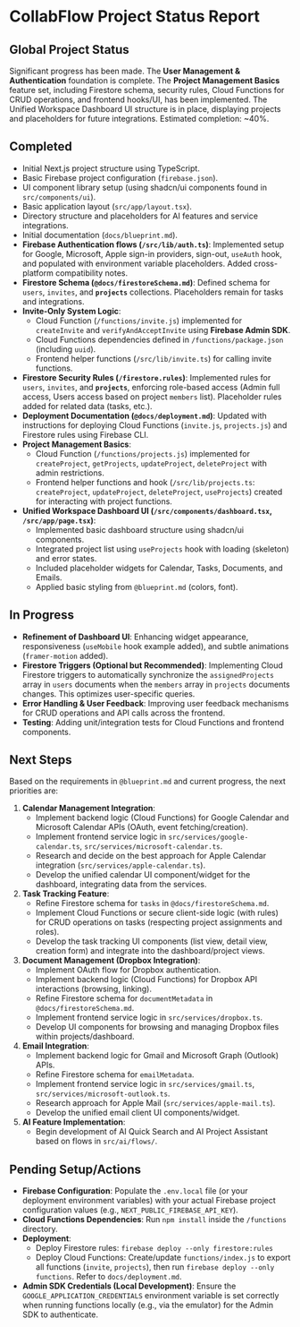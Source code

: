 # CollabFlow Project Status Report

## Global Project Status

Significant progress has been made. The **User Management & Authentication** foundation is complete. The **Project Management Basics** feature set, including Firestore schema, security rules, Cloud Functions for CRUD operations, and frontend hooks/UI, has been implemented. The Unified Workspace Dashboard UI structure is in place, displaying projects and placeholders for future integrations. Estimated completion: ~40%.

## Completed

*   Initial Next.js project structure using TypeScript.
*   Basic Firebase project configuration (`firebase.json`).
*   UI component library setup (using shadcn/ui components found in `src/components/ui`).
*   Basic application layout (`src/app/layout.tsx`).
*   Directory structure and placeholders for AI features and service integrations.
*   Initial documentation (`docs/blueprint.md`).
*   **Firebase Authentication flows (`/src/lib/auth.ts`)**: Implemented setup for Google, Microsoft, Apple sign-in providers, sign-out, `useAuth` hook, and populated with environment variable placeholders. Added cross-platform compatibility notes.
*   **Firestore Schema (`@docs/firestoreSchema.md`)**: Defined schema for `users`, `invites`, and **`projects`** collections. Placeholders remain for tasks and integrations.
*   **Invite-Only System Logic**:
    *   Cloud Function (`/functions/invite.js`) implemented for `createInvite` and `verifyAndAcceptInvite` using **Firebase Admin SDK**.
    *   Cloud Functions dependencies defined in `/functions/package.json` (including `uuid`).
    *   Frontend helper functions (`/src/lib/invite.ts`) for calling invite functions.
*   **Firestore Security Rules (`/firestore.rules`)**: Implemented rules for `users`, `invites`, and **`projects`**, enforcing role-based access (Admin full access, Users access based on project `members` list). Placeholder rules added for related data (tasks, etc.).
*   **Deployment Documentation (`@docs/deployment.md`)**: Updated with instructions for deploying Cloud Functions (`invite.js`, `projects.js`) and Firestore rules using Firebase CLI.
*   **Project Management Basics**:
    *   Cloud Function (`/functions/projects.js`) implemented for `createProject`, `getProjects`, `updateProject`, `deleteProject` with admin restrictions.
    *   Frontend helper functions and hook (`/src/lib/projects.ts`: `createProject`, `updateProject`, `deleteProject`, `useProjects`) created for interacting with project functions.
*   **Unified Workspace Dashboard UI (`/src/components/dashboard.tsx`, `/src/app/page.tsx`)**:
    *   Implemented basic dashboard structure using shadcn/ui components.
    *   Integrated project list using `useProjects` hook with loading (skeleton) and error states.
    *   Included placeholder widgets for Calendar, Tasks, Documents, and Emails.
    *   Applied basic styling from `@blueprint.md` (colors, font).

## In Progress

*   **Refinement of Dashboard UI**: Enhancing widget appearance, responsiveness (`useMobile` hook example added), and subtle animations (`framer-motion` added).
*   **Firestore Triggers (Optional but Recommended)**: Implementing Cloud Firestore triggers to automatically synchronize the `assignedProjects` array in `users` documents when the `members` array in `projects` documents changes. This optimizes user-specific queries.
*   **Error Handling & User Feedback**: Improving user feedback mechanisms for CRUD operations and API calls across the frontend.
*   **Testing**: Adding unit/integration tests for Cloud Functions and frontend components.

## Next Steps

Based on the requirements in `@blueprint.md` and current progress, the next priorities are:

1.  **Calendar Management Integration**:
    *   Implement backend logic (Cloud Functions) for Google Calendar and Microsoft Calendar APIs (OAuth, event fetching/creation).
    *   Implement frontend service logic in `src/services/google-calendar.ts`, `src/services/microsoft-calendar.ts`.
    *   Research and decide on the best approach for Apple Calendar integration (`src/services/apple-calendar.ts`).
    *   Develop the unified calendar UI component/widget for the dashboard, integrating data from the services.
2.  **Task Tracking Feature**:
    *   Refine Firestore schema for `tasks` in `@docs/firestoreSchema.md`.
    *   Implement Cloud Functions or secure client-side logic (with rules) for CRUD operations on tasks (respecting project assignments and roles).
    *   Develop the task tracking UI components (list view, detail view, creation form) and integrate into the dashboard/project views.
3.  **Document Management (Dropbox Integration)**:
    *   Implement OAuth flow for Dropbox authentication.
    *   Implement backend logic (Cloud Functions) for Dropbox API interactions (browsing, linking).
    *   Refine Firestore schema for `documentMetadata` in `@docs/firestoreSchema.md`.
    *   Implement frontend service logic in `src/services/dropbox.ts`.
    *   Develop UI components for browsing and managing Dropbox files within projects/dashboard.
4.  **Email Integration**:
    *   Implement backend logic for Gmail and Microsoft Graph (Outlook) APIs.
    *   Refine Firestore schema for `emailMetadata`.
    *   Implement frontend service logic in `src/services/gmail.ts`, `src/services/microsoft-outlook.ts`.
    *   Research approach for Apple Mail (`src/services/apple-mail.ts`).
    *   Develop the unified email client UI components/widget.
5.  **AI Feature Implementation**:
    *   Begin development of AI Quick Search and AI Project Assistant based on flows in `src/ai/flows/`.

## Pending Setup/Actions

*   **Firebase Configuration**: Populate the `.env.local` file (or your deployment environment variables) with your actual Firebase project configuration values (e.g., `NEXT_PUBLIC_FIREBASE_API_KEY`).
*   **Cloud Functions Dependencies**: Run `npm install` inside the `/functions` directory.
*   **Deployment**:
    *   Deploy Firestore rules: `firebase deploy --only firestore:rules`
    *   Deploy Cloud Functions: Create/update `functions/index.js` to export all functions (`invite`, `projects`), then run `firebase deploy --only functions`. Refer to `docs/deployment.md`.
*   **Admin SDK Credentials (Local Development)**: Ensure the `GOOGLE_APPLICATION_CREDENTIALS` environment variable is set correctly when running functions locally (e.g., via the emulator) for the Admin SDK to authenticate.
